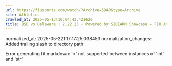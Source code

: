 ```yaml
---
url: https://fiusports.com/watch/?Archive=5943&type=Archive
site: Athletics
crawled_at: 2025-05-13T10:04:43.421620
title: BSB vs Delaware | 2.22.25 - Powered by SIDEARM Showcase - FIU Athletics
---
```

normalized_at: 2025-05-22T17:17:25.038453
normalization_changes: Added trailing slash to directory path

Error generating fit markdown: '<' not supported between instances of 'int' and 'str'